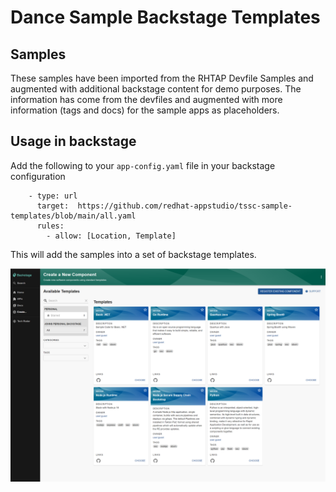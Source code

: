 #  Dance Sample Backstage Templates


## Samples

These samples have been imported from the RHTAP Devfile Samples and augmented with additional backstage content for demo purposes. The information has come from the devfiles and augmented with more information (tags and docs) for the sample apps as placeholders. 


## Usage in backstage 

Add the following to your `app-config.yaml` file in your backstage configuration 

``` 
    - type: url
      target:  https://github.com/redhat-appstudio/tssc-sample-templates/blob/main/all.yaml
      rules:
        - allow: [Location, Template]
```

This will add the samples into a set of backstage templates.

![Screenshot](backstage.png)
